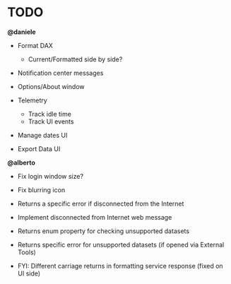 # TODO

**@daniele**
- Format DAX
    - Current/Formatted side by side?
- Notification center messages
- Options/About window
- Telemetry 
    - Track idle time
    - Track UI events

- Manage dates UI
- Export Data UI

**@alberto**
- Fix login window size?
- Fix blurring icon
- Returns a specific error if disconnected from the Internet

- Implement disconnected from Internet web message
- Returns enum property for checking unsupported datasets
- Returns specific error for unsupported datasets (if opened via External Tools)
- FYI: Different carriage returns in formatting service response (fixed on UI side)